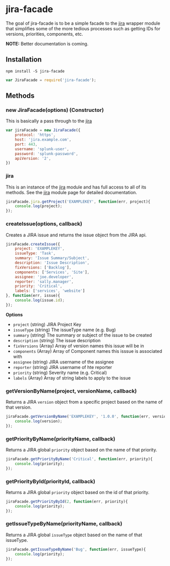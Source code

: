 # jira-facade

The goal of jira-facade is to be a simple facade to the [jira][jira] wrapper module that simplifies some of the more tedious processes such as getting IDs for versions, priorities, components, etc.

**NOTE:** Better documentation is coming.

## Installation

`npm install -S jira-facade`

```javascript
var JiraFacade = require('jira-facade');
```

## Methods

### new JiraFacade(options) (Constructor)

This is basically a pass through to the [jira][jira]

```javascript
var jiraFacade = new JiraFacade({
	protocol: 'https',
	host: 'jira.example.com',
	port: 443,
	username: 'splunk-user',
	password: 'splunk-password',
	apiVersion: '2',
})
```
### jira

This is an instance of the [jira][jira] module and has full access to all of its methods. See the [jira][jira] module page for detailed documentation.

```javascript
jiraFacade.jira.getProject('EXAMPLEKEY', function(err, project){
	console.log(project);
});
```

### createIssue(options, callback)
Creates a JIRA issue and returns the issue object from the JIRA api.

```javascript
jiraFacade.createIssue({
	project: 'EXAMPLEKEY',
	issueType: 'Task',
	summary: 'Issue Summary/Subject',	
	description: 'Issue Description',
	fixVersions: ['Backlog'],
	components: ['Services', 'Site'],
	assignee: 'joe.developer',
	reporter: 'sally.manager',
	priority: 'Critical',
	labels: ['services', 'website']
}, function(err, issue){
	console.log(issue.id);
});
```

**Options**

* `project` (string) JIRA Project Key  
* `issueType` (string) The issueType name (e.g. Bug)
* `summary` (string) The summary or subject of the issue to be created
* `description` (string) The issue description
* `fixVersions` (Array) Array of version names this issue will be in
* `components` (Array) Array of Component names this isssue is associated with
* `assignee` (string) JIRA username of the assignee
* `reporter` (string) JIRA username of hte reporter
* `priority` (string) Severity name (e.g. Critical)
* `labels` (Array) Array of string labels to apply to the issue

### getVersionByName(project, versionName, callback)

Returns a JIRA `version` object from a specific project based on the name of that version.

```javascript
jiraFacade.getVersionByName('EXAMPLEKEY', '1.0.0', function(err, version){
	console.log(version);
});
```

### getPriorityByName(priorityName, callback)

Returns a JIRA global `priority` object based on the name of that priority.

```javascript
jiraFacade.getPriorityByName('Critical', function(err, priority){
	console.log(priority);
});
```

### getPriorityById(priorityId, callback)

Returns a JIRA global `priority` object based on the id of that priority.

```javascript
jiraFacade.getPriorityById(2, function(err, priority){
	console.log(priority);
});
```

### getIssueTypeByName(priorityName, callback)

Returns a JIRA global `issueType` object based on the name of that issueType.

```javascript
jiraFacade.getIssueTypeByName('Bug', function(err, issueType){
	console.log(priority);
});
```




















[jira]: https://www.npmjs.com/package/jira